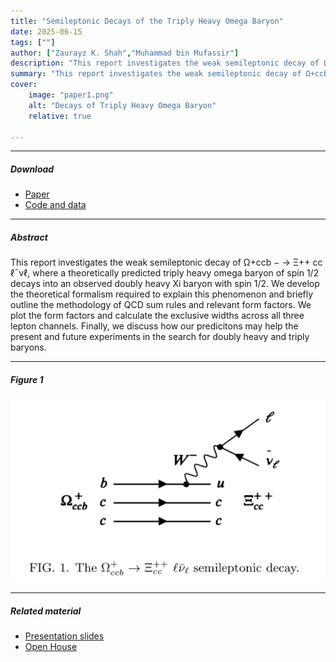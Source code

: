 ```yaml
---
title: "Semileptonic Decays of the Triply Heavy Omega Baryon" 
date: 2025-06-15
tags: [""]
author: ["Zaurayz K. Shah","Muhammad bin Mufassir"]
description: "This report investigates the weak semileptonic decay of Ω+ccb →Ξ++cc ℓ¯ νℓ, where a theoretically predicted triply heavy omega baryon of spin 1/2 decays into an observed doubly heavy Xi baryon with spin 1/2." 
summary: "This report investigates the weak semileptonic decay of Ω+ccb →Ξ++cc ℓ¯ νℓ, where a theoretically predicted triply heavy omega baryon of spin 1/2 decays into an observed doubly heavy Xi baryon with spin 1/2." 
cover:
    image: "paper1.png"
    alt: "Decays of Triply Heavy Omega Baryon"
    relative: true

---
```


---

##### Download

+ [Paper](fyp.pdf)
+ [Code and data](https://drive.google.com/file/d/1MJOHl3mj40A8nQ2iIRvVCMRNAK8ne6mY/view?usp=sharing)

---

##### Abstract

This report investigates the weak semileptonic decay of Ω+ccb − → Ξ++ cc ℓ¯νℓ, where a theoretically predicted triply heavy omega baryon of spin 1/2 decays into an observed doubly heavy Xi baryon with spin 1/2. We develop the theoretical formalism required to explain this phenomenon and briefly outline the methodology of QCD sum rules and relevant form factors. We plot the form factors and calculate the exclusive widths across all three lepton channels. Finally, we discuss how our predicitons may help the present and future experiments in the search for doubly heavy and triply baryons.

---

##### Figure 1
![](fyp.png)

---

##### Related material

+ [Presentation slides](presentation.pdf)
+ [Open House](openhouse.pdf)
